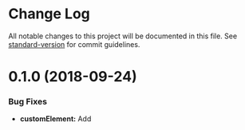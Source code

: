 # Change Log

All notable changes to this project will be documented in this file. See [standard-version](https://github.com/conventional-changelog/standard-version) for commit guidelines.

<a name="0.1.0"></a>
# 0.1.0 (2018-09-24)


### Bug Fixes

* **customElement:** Add <template> as parent to the slot ([405acb4](https://github.com/jmzagorski/aurelia-fontawesome/commit/405acb4))


### Features

* **all:** Initial commit ([e89114c](https://github.com/jmzagorski/aurelia-fontawesome/commit/e89114c))
